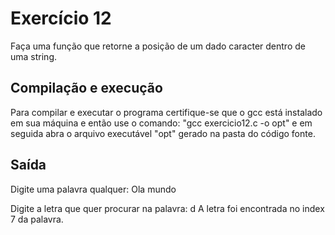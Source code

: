 # Exercício 12

Faça uma função que retorne a posição de um dado caracter dentro de uma string.

## Compilação e execução
 
Para compilar e executar o programa certifique-se que o gcc está instalado em sua máquina e então use o comando: "gcc exercicio12.c -o opt"
e em seguida abra o arquivo executável "opt" gerado na pasta do código fonte.

## Saída

Digite uma palavra qualquer: Ola mundo

Digite a letra que quer procurar na palavra: d
A letra foi encontrada no index 7 da palavra.

